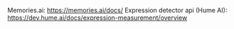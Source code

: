 Memories.ai: https://memories.ai/docs/
Expression detector api (Hume AI): https://dev.hume.ai/docs/expression-measurement/overview